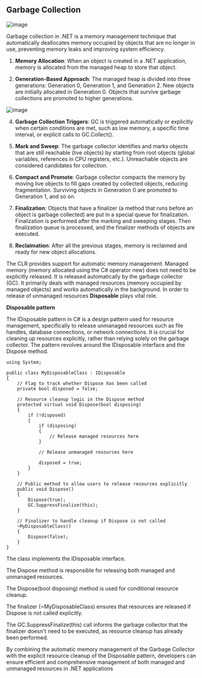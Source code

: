 ## Garbage Collection

![image](https://github.com/manaskumarm/GarbageCollector/assets/14363425/32505745-366e-445c-8f5b-d40befe8272d)

Garbage collection in .NET is a memory management technique that automatically deallocates memory occupied by objects that are no longer in use, preventing memory leaks and improving system efficiency.

1. **Memory Allocation**:
When an object is created in a .NET application, memory is allocated from the managed heap to store that object.

2. **Generation-Based Approach**:
The managed heap is divided into three generations: Generation 0, Generation 1, and Generation 2.
New objects are initially allocated in Generation 0. Objects that survive garbage collections are promoted to higher generations.

![image](https://github.com/manaskumarm/GarbageCollector/assets/14363425/35b0e342-e027-4529-ab40-f5290f9fce2b)

4. **Garbage Collection Triggers**:
GC is triggered automatically or explicitly when certain conditions are met, such as low memory, a specific time interval, or explicit calls to GC.Collect().

5. **Mark and Sweep**:
The garbage collector identifies and marks objects that are still reachable (live objects) by starting from root objects (global variables, references in CPU registers, etc.).
Unreachable objects are considered candidates for collection.

6. **Compact and Promote**:
Garbage collector compacts the memory by moving live objects to fill gaps created by collected objects, reducing fragmentation.
Surviving objects in Generation 0 are promoted to Generation 1, and so on.

7. **Finalization**:
Objects that have a finalizer (a method that runs before an object is garbage collected) are put in a special queue for finalization. Finalization is performed after the marking and sweeping stages. Then finalization queue is processed, and the finalizer methods of objects are executed.

8. **Reclaimation**:
After all the previous stages, memory is reclaimed and ready for new object allocations.

The CLR provides support for automatic memory management. Managed memory (memory allocated using the C# operator new) does not need to be explicitly released. It is released automatically by the garbage collector (GC). It primarily deals with managed resources (memory occupied by managed objects) and works automatically in the background. In order to release of unmanaged resources **Disposable** plays vital role.

**Disposable pattern**

The IDisposable pattern in C# is a design pattern used for resource management, specifically to release unmanaged resources such as file handles, database connections, or network connections. It is crucial for cleaning up resources explicitly, rather than relying solely on the garbage collector. The pattern revolves around the IDisposable interface and the Dispose method.
```
using System;

public class MyDisposableClass : IDisposable
{
    // Flag to track whether Dispose has been called
    private bool disposed = false;

    // Resource cleanup logic in the Dispose method
    protected virtual void Dispose(bool disposing)
    {
        if (!disposed)
        {
            if (disposing)
            {
                // Release managed resources here
            }

            // Release unmanaged resources here

            disposed = true;
        }
    }

    // Public method to allow users to release resources explicitly
    public void Dispose()
    {
        Dispose(true);
        GC.SuppressFinalize(this);
    }

    // Finalizer to handle cleanup if Dispose is not called
    ~MyDisposableClass()
    {
        Dispose(false);
    }
}
```
  The class implements the IDisposable interface.
  
  The Dispose method is responsible for releasing both managed and unmanaged resources.
  
  The Dispose(bool disposing) method is used for conditional resource cleanup.
  
  The finalizer (~MyDisposableClass) ensures that resources are released if Dispose is not called explicitly.
  
  The GC.SuppressFinalize(this) call informs the garbage collector that the finalizer doesn't need to be executed, as resource cleanup has already been performed.

  By combining the automatic memory management of the Garbage Collector with the explicit resource cleanup of the Disposable pattern, developers can ensure efficient and comprehensive management of both managed and unmanaged resources in .NET applications
